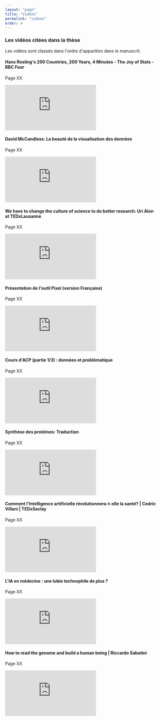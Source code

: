 ```yaml
---
layout: "page"
title: "Vidéos"
permalink: "videos"
order: 4
---
```


### Les vidéos citées dans la thèse

Les vidéos sont classés dans l'ordre d'apparition dans le manuscrit.

#### Hans Rosling's 200 Countries, 200 Years, 4 Minutes - The Joy of Stats - BBC Four

Page XX

<div class="divIframe">
  <iframe src="https://www.youtube.com/embed/jbkSRLYSojo" frameborder="0" allow="accelerometer; autoplay; encrypted-media; gyroscope; picture-in-picture" allowfullscreen></iframe>
</div>

#### David McCandless: La beauté de la visualisation des données

Page XX

<div class="divIframe">
  <iframe src="https://www.youtube.com/embed/pLqjQ55tz-U" frameborder="0" allow="accelerometer; autoplay; encrypted-media; gyroscope; picture-in-picture" allowfullscreen></iframe>
</div>

#### We have to change the culture of science to do better research: Uri Alon at TEDxLausanne

Page XX

<div class="divIframe">
  <iframe src="https://www.youtube.com/embed/RVoz_pEeV8I" frameborder="0" allow="accelerometer; autoplay; encrypted-media; gyroscope; picture-in-picture" allowfullscreen></iframe>
</div>

#### Présentation de l'outil Pixel (version Française)

Page XX

<div class="divIframe">
  <iframe src="https://www.youtube.com/embed/yD-nOTgWXp0" frameborder="0" allow="accelerometer; autoplay; encrypted-media; gyroscope; picture-in-picture" allowfullscreen></iframe>
</div>


#### Cours d'ACP (partie 1/3) : données et problématique 

Page XX

<div class="divIframe">
  <iframe src="https://www.youtube.com/embed/KrNbyM925wI" frameborder="0" allow="accelerometer; autoplay; encrypted-media; gyroscope; picture-in-picture" allowfullscreen></iframe>
</div>

#### Synthèse des protéines: Traduction

Page XX

<div class="divIframe">
  <iframe src="https://www.youtube.com/embed/5REsGZQGEZ4" frameborder="0" allow="accelerometer; autoplay; encrypted-media; gyroscope; picture-in-picture" allowfullscreen></iframe>
</div>

#### Comment l'Intelligence artificielle révolutionnera-t-elle la santé? | Cedric Villani | TEDxSaclay

Page XX

<div class="divIframe">
  <iframe src="https://www.youtube.com/embed/ten22DFl-Po" frameborder="0" allow="accelerometer; autoplay; encrypted-media; gyroscope; picture-in-picture" allowfullscreen></iframe>
</div>

#### L'IA en médecine : une lubie technophile de plus ?

Page XX

<div class="divIframe">
  <iframe src="https://www.youtube.com/embed/u5ILk10tJW0" frameborder="0" allow="accelerometer; autoplay; encrypted-media; gyroscope; picture-in-picture" allowfullscreen></iframe>
</div>


#### How to read the genome and build a human being | Riccardo Sabatini

Page XX

<div class="divIframe">
  <iframe src="https://www.youtube.com/embed/s6rJLXq1Re0" frameborder="0" allow="accelerometer; autoplay; encrypted-media; gyroscope; picture-in-picture" allowfullscreen></iframe>
</div>

